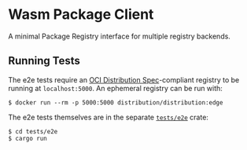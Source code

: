 # Wasm Package Client

A minimal Package Registry interface for multiple registry backends.

## Running Tests

The e2e tests require an [OCI Distribution
Spec](https://github.com/opencontainers/distribution-spec)-compliant registry to
be running at `localhost:5000`. An ephemeral registry can be run with:

```console
$ docker run --rm -p 5000:5000 distribution/distribution:edge
```

The e2e tests themselves are in the separate [`tests/e2e`](./tests/e2e/) crate:

```console
$ cd tests/e2e
$ cargo run
```

